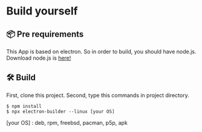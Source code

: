 # Build yourself
## 📦 Pre requirements
This App is based on electron. So in order to build, you should have node.js. Download node.js is [here!](https://nodejs.org/) 

## 🛠 Build
First, clone this project.
Second, type this commands in project directory.
```
$ npm install 
$ npx electron-builder --linux [your OS]
```
[your OS] : deb, rpm, freebsd, pacman, p5p, apk